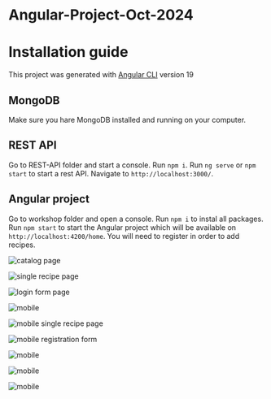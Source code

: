 # Angular-Project-Oct-2024
# Installation guide 

This project was generated with [Angular CLI](https://github.com/angular/angular-cli) version 19

## MongoDB

Make sure you hare MongoDB installed and running on your computer.

## REST API

Go to REST-API folder and start a console. Run `npm i`. Run `ng serve` or `npm start` to start a rest API. Navigate to `http://localhost:3000/`.

## Angular project

Go to workshop folder and open a console. Run `npm i` to instal all packages.
Run `npm start` to start the Angular project which will be available on `http://localhost:4200/home`.
You will need to register in order to add recipes.

![catalog page](https://github.com/vanyapanayotova/Angular-Project-Oct-2024/blob/main/screenShots/scr%20(1).png?raw=true)

![single recipe page](https://github.com/vanyapanayotova/Angular-Project-Oct-2024/blob/main/screenShots/scr%20(2).png?raw=true)

![login form page](https://github.com/vanyapanayotova/Angular-Project-Oct-2024/blob/main/screenShots/scr%20(3).png?raw=true)

![mobile](https://github.com/vanyapanayotova/Angular-Project-Oct-2024/blob/main/screenShots/scr%20(4).png?raw=true)

![mobile single recipe page](https://github.com/vanyapanayotova/Angular-Project-Oct-2024/blob/main/screenShots/scr%20(4).png?raw=true)

![mobile registration form](https://github.com/vanyapanayotova/Angular-Project-Oct-2024/blob/main/screenShots/scr%20(5).png?raw=true)

![mobile](https://github.com/vanyapanayotova/Angular-Project-Oct-2024/blob/main/screenShots/screen%20(1).png?raw=true)

![mobile](https://github.com/vanyapanayotova/Angular-Project-Oct-2024/blob/main/screenShots/screen%20(2).png?raw=true)

![mobile](https://github.com/vanyapanayotova/Angular-Project-Oct-2024/blob/main/screenShots/screen%20(3).png?raw=true)


